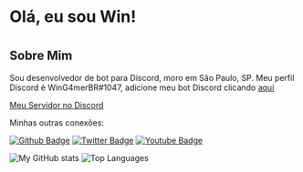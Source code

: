 <h1> Olá, eu sou Win! <h1>

## Sobre Mim
Sou desenvolvedor de bot para Discord, moro em São Paulo, SP. Meu perfil Discord é WinG4merBR#1047, adicione meu bot Discord clicando <a href="https://discord.com/api/oauth2/authorize?client_id=737044809650274325&permissions=8&scope=bot">aqui</a>

<a href="https://discord.gg/TXu8Xgh">Meu Servidor no Discord</a>

<p> Minhas outras conexões: </p> 

[![Github Badge](https://img.shields.io/badge/-Github-000?style=flat-square&logo=Github&logoColor=white&link=https://github.com/fagnerpsantos)](https://github.com/WinG4mer)
[![Twitter Badge](https://img.shields.io/badge/-Twitter-1ca0f1?style=flat-square&labelColor=1ca0f1&logo=twitter&logoColor=white&link=https://twitter.com/WinGamerYT)](https://twitter.com/WinGamerYT)
[![Youtube Badge](https://img.shields.io/badge/-YouTube-ff0000?style=flat-square&labelColor=ff0000&logo=youtube&logoColor=white&link=https://www.youtube.com/c/CoisasDeWindows)](https://www.youtube.com/c/CoisasDeWindows)

![My GitHub stats](https://github-readme-stats.vercel.app/api?username=WinG4mer&show_icons=true&theme=dracula)
![Top Languages](https://github-readme-stats.vercel.app/api/top-langs/?username=WinG4mer&layout=compact&theme=dracula)
